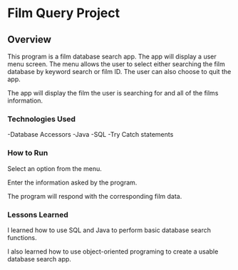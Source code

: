 # Film Query Project

## Overview

This program is a film database search app. The app will display a user menu screen. The menu allows the user to select either searching the film database by keyword search or film ID. The user can also choose to quit the app.

The app will display the film the user is searching for and all of the films information.

### Technologies Used

-Database Accessors
-Java
-SQL
-Try Catch statements

### How to Run

Select an option from the menu.

Enter the information asked by the program.

The program will respond with the corresponding film data.

### Lessons Learned

I learned how to use SQL and Java to perform basic database search functions.

I also learned how to use object-oriented programing to create a usable database search app.
